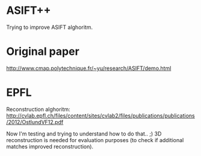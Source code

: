 # ASIFT++
Trying to improve ASIFT alghoritm.

# Original paper
http://www.cmap.polytechnique.fr/~yu/research/ASIFT/demo.html

# EPFL
Reconstruction alghoritm:
http://cvlab.epfl.ch/files/content/sites/cvlab2/files/publications/publications/2012/OstlundVF12.pdf

Now I'm testing and trying to understand how to do that.. ;) 3D reconstruction is needed for evaluation purposes (to check if additional matches improved reconstruction).
